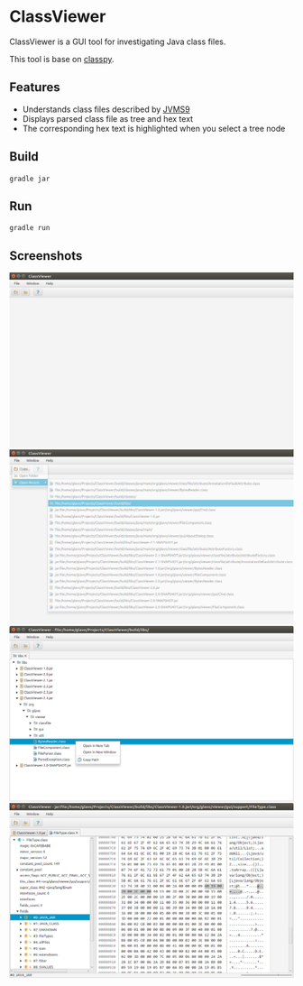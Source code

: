 # ClassViewer

ClassViewer is a GUI tool for investigating Java class files.

This tool is base on [classpy](https://github.com/zxh0/classpy). 

## Features

* Understands class files described by [JVMS9](https://docs.oracle.com/javase/specs/jvms/se9/html/jvms-4.html)
* Displays parsed class file as tree and hex text
* The corresponding hex text is highlighted when you select a tree node

## Build
```shell
gradle jar
```

## Run
```shell
gradle run
```

## Screenshots

![Screenshot](Screenshot1.png)
![Screenshot](Screenshot2.png)
![Screenshot](Screenshot3.png)
![Screenshot](Screenshot4.png)

